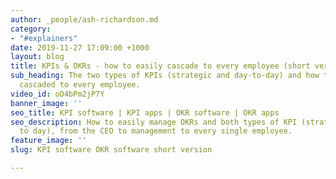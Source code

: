 ```yaml
---
author: _people/ash-richardson.md
category:
- "#explainers"
date: 2019-11-27 17:09:00 +1000
layout: blog
title: KPIs & OKRs - how to easily cascade to every employee (short version)
sub_heading: The two types of KPIs (strategic and day-to-day) and how they can be
  cascaded to every employee.
video_id: oD4bPm2jP7Y
banner_image: ''
seo_title: KPI software | KPI apps | OKR software | OKR apps
seo_description: How to easily manage OKRs and both types of KPI (strategic and day
  to day), from the CEO to management to every single employee.
feature_image: ''
slug: KPI software OKR software short version

---
```

